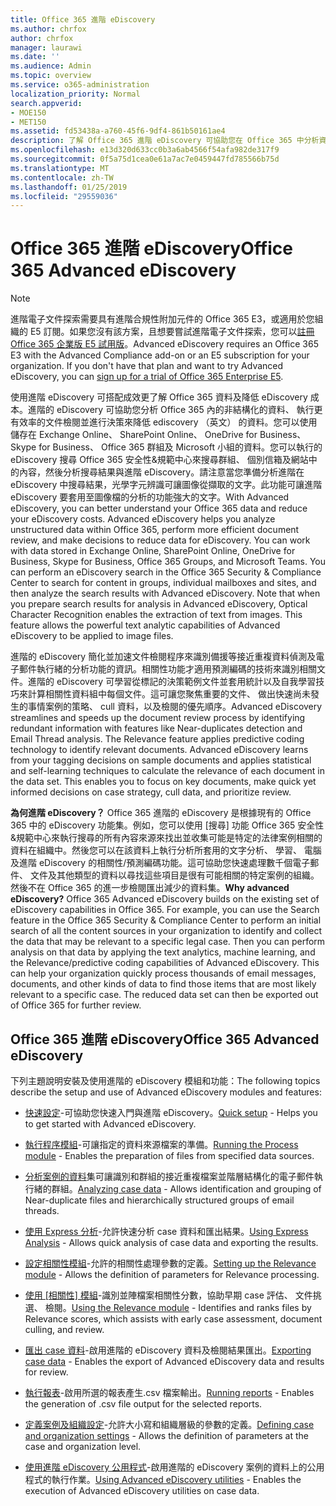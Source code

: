 ```yaml
---
title: Office 365 進階 eDiscovery
ms.author: chrfox
author: chrfox
manager: laurawi
ms.date: ''
ms.audience: Admin
ms.topic: overview
ms.service: o365-administration
localization_priority: Normal
search.appverid:
- MOE150
- MET150
ms.assetid: fd53438a-a760-45f6-9df4-861b50161ae4
description: 了解 Office 365 進階 eDiscovery 可協助您在 Office 365 中分析資料、 簡化文件檢閱 （英文），並制定決策有效率 ediscovery （英文）。
ms.openlocfilehash: e13d320d633cc0b3a6ab4566f54afa982de317f9
ms.sourcegitcommit: 0f5a75d1cea0e61a7ac7e0459447fd785566b75d
ms.translationtype: MT
ms.contentlocale: zh-TW
ms.lasthandoff: 01/25/2019
ms.locfileid: "29559036"
---
```

# <a name="office-365-advanced-ediscovery"></a><span data-ttu-id="a69e0-103">Office 365 進階 eDiscovery</span><span class="sxs-lookup"><span data-stu-id="a69e0-103">Office 365 Advanced eDiscovery</span></span>

> [!NOTE]
> <span data-ttu-id="a69e0-p101">進階電子文件探索需要具有進階合規性附加元件的 Office 365 E3，或適用於您組織的 E5 訂閱。如果您沒有該方案，且想要嘗試進階電子文件探索，您可以[註冊 Office 365 企業版 E5 試用版](https://go.microsoft.com/fwlink/p/?LinkID=698279)。</span><span class="sxs-lookup"><span data-stu-id="a69e0-p101">Advanced eDiscovery requires an Office 365 E3 with the Advanced Compliance add-on or an E5 subscription for your organization. If you don't have that plan and want to try Advanced eDiscovery, you can [sign up for a trial of Office 365 Enterprise E5](https://go.microsoft.com/fwlink/p/?LinkID=698279).</span></span> 
  
<span data-ttu-id="a69e0-p102">使用進階 eDiscovery 可搭配成效更了解 Office 365 資料及降低 eDiscovery 成本。進階的 eDiscovery 可協助您分析 Office 365 內的非結構化的資料、 執行更有效率的文件檢閱並進行決策來降低 ediscovery （英文） 的資料。您可以使用儲存在 Exchange Online、 SharePoint Online、 OneDrive for Business、 Skype for Business、 Office 365 群組及 Microsoft 小組的資料。您可以執行的 eDiscovery 搜尋 Office 365 安全性&amp;規範中心來搜尋群組、 個別信箱及網站中的內容，然後分析搜尋結果與進階 eDiscovery。請注意當您準備分析進階在 eDiscovery 中搜尋結果，光學字元辨識可讓圖像從擷取的文字。此功能可讓進階 eDiscovery 要套用至圖像檔的分析的功能強大的文字。</span><span class="sxs-lookup"><span data-stu-id="a69e0-p102">With Advanced eDiscovery, you can better understand your Office 365 data and reduce your eDiscovery costs. Advanced eDiscovery helps you analyze unstructured data within Office 365, perform more efficient document review, and make decisions to reduce data for eDiscovery. You can work with data stored in Exchange Online, SharePoint Online, OneDrive for Business, Skype for Business, Office 365 Groups, and Microsoft Teams. You can perform an eDiscovery search in the Office 365 Security &amp; Compliance Center to search for content in groups, individual mailboxes and sites, and then analyze the search results with Advanced eDiscovery. Note that when you prepare search results for analysis in Advanced eDiscovery, Optical Character Recognition enables the extraction of text from images. This feature allows the powerful text analytic capabilities of Advanced eDiscovery to be applied to image files.</span></span>
  
<span data-ttu-id="a69e0-p103">進階的 eDiscovery 簡化並加速文件檢閱程序來識別備援等接近重複資料偵測及電子郵件執行緒的分析功能的資訊。相關性功能才適用預測編碼的技術來識別相關文件。進階的 eDiscovery 可學習從標記的決策範例文件並套用統計以及自我學習技巧來計算相關性資料組中每個文件。這可讓您聚焦重要的文件、 做出快速尚未發生的事情案例的策略、 cull 資料，以及檢閱的優先順序。</span><span class="sxs-lookup"><span data-stu-id="a69e0-p103">Advanced eDiscovery streamlines and speeds up the document review process by identifying redundant information with features like Near-duplicates detection and Email Thread analysis. The Relevance feature applies predictive coding technology to identify relevant documents. Advanced eDiscovery learns from your tagging decisions on sample documents and applies statistical and self-learning techniques to calculate the relevance of each document in the data set. This enables you to focus on key documents, make quick yet informed decisions on case strategy, cull data, and prioritize review.</span></span>
  
 <span data-ttu-id="a69e0-p104">**為何進階 eDiscovery？** Office 365 進階的 eDiscovery 是根據現有的 Office 365 中的 eDiscovery 功能集。例如，您可以使用 [搜尋] 功能 Office 365 安全性&amp;規範中心來執行搜尋的所有內容來源來找出並收集可能是特定的法律案例相關的資料在組織中。然後您可以在該資料上執行分析所套用的文字分析、 學習、 電腦及進階 eDiscovery 的相關性/預測編碼功能。這可協助您快速處理數千個電子郵件、 文件及其他類型的資料以尋找這些項目是很有可能相關的特定案例的組織。然後不在 Office 365 的進一步檢閱匯出減少的資料集。</span><span class="sxs-lookup"><span data-stu-id="a69e0-p104">**Why advanced eDiscovery?** Office 365 Advanced eDiscovery builds on the existing set of eDiscovery capabilities in Office 365. For example, you can use the Search feature in the Office 365 Security &amp; Compliance Center to perform an initial search of all the content sources in your organization to identify and collect the data that may be relevant to a specific legal case. Then you can perform analysis on that data by applying the text analytics, machine learning, and the Relevance/predictive coding capabilities of Advanced eDiscovery. This can help your organization quickly process thousands of email messages, documents, and other kinds of data to find those items that are most likely relevant to a specific case. The reduced data set can then be exported out of Office 365 for further review.</span></span> 
  
## <a name="office-365-advanced-ediscovery"></a><span data-ttu-id="a69e0-122">Office 365 進階 eDiscovery</span><span class="sxs-lookup"><span data-stu-id="a69e0-122">Office 365 Advanced eDiscovery</span></span>

<span data-ttu-id="a69e0-123">下列主題說明安裝及使用進階的 eDiscovery 模組和功能：</span><span class="sxs-lookup"><span data-stu-id="a69e0-123">The following topics describe the setup and use of Advanced eDiscovery modules and features:</span></span>
  
- <span data-ttu-id="a69e0-124">[快速設定](quick-setup-for-advanced-ediscovery.md)-可協助您快速入門與進階 eDiscovery。</span><span class="sxs-lookup"><span data-stu-id="a69e0-124">[Quick setup](quick-setup-for-advanced-ediscovery.md) - Helps you to get started with Advanced eDiscovery.</span></span> 
    
- <span data-ttu-id="a69e0-125">[執行程序模組](run-the-process-module-in-advanced-ediscovery.md)-可讓指定的資料來源檔案的準備。</span><span class="sxs-lookup"><span data-stu-id="a69e0-125">[Running the Process module](run-the-process-module-in-advanced-ediscovery.md) - Enables the preparation of files from specified data sources.</span></span> 
    
- <span data-ttu-id="a69e0-126">[分析案例的資料](analyze-case-data-with-advanced-ediscovery.md)集可讓識別和群組的接近重複檔案並階層結構化的電子郵件執行緒的群組。</span><span class="sxs-lookup"><span data-stu-id="a69e0-126">[Analyzing case data](analyze-case-data-with-advanced-ediscovery.md) - Allows identification and grouping of Near-duplicate files and hierarchically structured groups of email threads.</span></span> 

- <span data-ttu-id="a69e0-127">[使用 Express 分析](use-express-analysis-in-advanced-ediscovery.md)-允許快速分析 case 資料和匯出結果。</span><span class="sxs-lookup"><span data-stu-id="a69e0-127">[Using Express Analysis](use-express-analysis-in-advanced-ediscovery.md) - Allows quick analysis of case data and exporting the results.</span></span> 
    
- <span data-ttu-id="a69e0-128">[設定相關性模組](manage-relevance-setup-in-advanced-ediscovery.md)-允許的相關性處理參數的定義。</span><span class="sxs-lookup"><span data-stu-id="a69e0-128">[Setting up the Relevance module](manage-relevance-setup-in-advanced-ediscovery.md) - Allows the definition of parameters for Relevance processing.</span></span> 
    
- <span data-ttu-id="a69e0-129">[使用 [相關性] 模組](use-relevance-in-advanced-ediscovery.md)-識別並陣檔案相關性分數，協助早期 case 評估、 文件挑選、 檢閱。</span><span class="sxs-lookup"><span data-stu-id="a69e0-129">[Using the Relevance module](use-relevance-in-advanced-ediscovery.md) - Identifies and ranks files by Relevance scores, which assists with early case assessment, document culling, and review.</span></span> 
    
- <span data-ttu-id="a69e0-130">[匯出 case 資料](export-case-data-in-advanced-ediscovery.md)-啟用進階的 eDiscovery 資料及檢閱結果匯出。</span><span class="sxs-lookup"><span data-stu-id="a69e0-130">[Exporting case data](export-case-data-in-advanced-ediscovery.md) - Enables the export of Advanced eDiscovery data and results for review.</span></span> 
    
- <span data-ttu-id="a69e0-131">[執行報表](run-reports-in-advanced-ediscovery.md)-啟用所選的報表產生.csv 檔案輸出。</span><span class="sxs-lookup"><span data-stu-id="a69e0-131">[Running reports](run-reports-in-advanced-ediscovery.md) - Enables the generation of .csv file output for the selected reports.</span></span> 
    
- <span data-ttu-id="a69e0-132">[定義案例及組織設定](define-case-and-tenant-settings-in-advanced-ediscovery.md)-允許大小寫和組織層級的參數的定義。</span><span class="sxs-lookup"><span data-stu-id="a69e0-132">[Defining case and organization settings](define-case-and-tenant-settings-in-advanced-ediscovery.md) - Allows the definition of parameters at the case and organization level.</span></span> 
    
- <span data-ttu-id="a69e0-133">[使用進階 eDiscovery 公用程式](use-advanced-ediscovery-utilities.md)-啟用進階的 eDiscovery 案例的資料上的公用程式的執行作業。</span><span class="sxs-lookup"><span data-stu-id="a69e0-133">[Using Advanced eDiscovery utilities](use-advanced-ediscovery-utilities.md) - Enables the execution of  Advanced eDiscovery utilities on case data.</span></span> 
